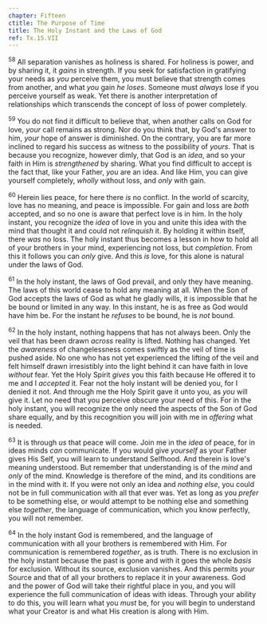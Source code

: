 ```yaml
---
chapter: Fifteen
ctitle: The Purpose of Time
title: The Holy Instant and the Laws of God
ref: Tx.15.VII
---
```


<sup>58</sup> All separation vanishes as holiness is shared. For holiness is power,
and by sharing it, it *gains* in strength. If you seek for satisfaction
in gratifying your needs as *you* perceive them, you must believe that
strength comes from another, and what *you* gain *he loses*. Someone
must *always* lose if you perceive yourself as weak. Yet there is
another interpretation of relationships which transcends the concept of
loss of power completely.

<sup>59</sup> You do not find it difficult to believe that, when another calls on
God for love, *your* call remains as strong. Nor do you think that, by
God's answer to him, *your* hope of answer is diminished. On the
contrary, you are far more inclined to regard his success as witness to
the possibility of *yours*. That is because you recognize, however
dimly, that God is an *idea*, and so your faith in Him is *strengthened*
by sharing. What you find difficult to accept is the fact that, like
your Father, *you* are an idea. And like Him, you can give yourself
completely, *wholly* without loss, and *only* with gain.

<sup>60</sup> Herein lies peace, for here there *is* no conflict. In the world of
scarcity, love has no meaning, and peace is impossible. For gain and
loss are *both* accepted, and so no one is aware that perfect love is in
him. In the holy instant, you recognize the *idea* of love in you and
unite this idea with the mind that thought it and could not *relinquish*
it. By holding it within itself, there *was* no loss. The holy instant
thus becomes a lesson in how to hold all of your brothers in your mind,
experiencing not loss, but *completion*. From this it follows you can
*only* give. And this *is* love, for this alone is natural under the
laws of God.

<sup>61</sup> In the holy instant, the laws of God prevail, and only they have
meaning. The laws of this world cease to hold any meaning at all. When
the Son of God accepts the laws of God as what he gladly wills, it is
impossible that he be bound or limited in any way. In this instant, he
is as free as God would have him be. For the instant he *refuses* to be
bound, he is *not* bound.

<sup>62</sup> In the holy instant, nothing happens that has not always been. Only
the veil that has been drawn *across* reality is lifted. Nothing has
changed. Yet the *awareness* of changelessness comes swiftly as the veil
of time is pushed aside. No one who has not yet experienced the lifting
of the veil and felt himself drawn irresistibly into the light behind it
can have faith in love *without* fear. Yet the Holy Spirit *gives* you
this faith because He offered it to me and I *accepted* it. Fear not the
holy instant will be denied you, for I denied it not. And through me the
Holy Spirit gave it unto you, as *you* will give it. Let no need that
you perceive obscure your need of this. For in the holy instant, you
will recognize the only need the aspects of the Son of God share
equally, and by this recognition you will join with me in *offering*
what is needed.

<sup>63</sup> It is through *us* that peace will come. Join me in the *idea* of
peace, for in ideas minds *can* communicate. If you would give
*yourself* as your Father gives His Self, you will learn to understand
Selfhood. And therein is love's meaning understood. But remember that
understanding is of the *mind* and *only* of the mind. Knowledge is
therefore of the mind, and its conditions are in the mind with it. If
you were not only an idea and *nothing else*, you could not be in full
communication with all that ever was. Yet as long as you *prefer* to be
something else, or would attempt to be nothing else and something else
*together*, the language of communication, which you know perfectly, you
will not remember.

<sup>64</sup> In the holy instant God is remembered, and the language of
communication with all your brothers is remembered with Him. For
communication is remembered *together*, as is truth. There is no
exclusion in the holy instant because the past is gone and with it goes
the whole *basis* for exclusion. Without its source, exclusion vanishes.
And this permits *your* Source and that of all your brothers to replace
it in your awareness. God and the power of God will take their rightful
place in you, and you will experience the full communication of ideas
with ideas. Through your ability to do this, you will learn what you
*must* be, for you will begin to understand what your Creator is and
what His creation is along with Him.

